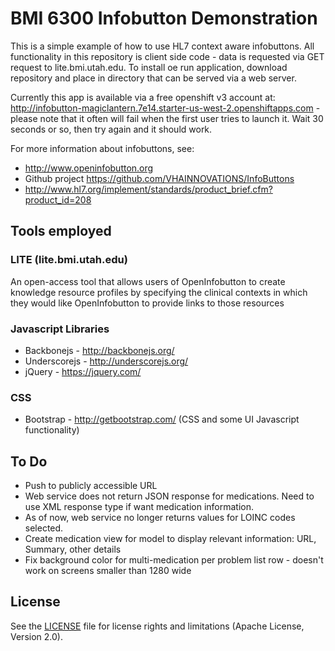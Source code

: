 # BMI 6300 Infobutton Demonstration
This is a simple example of how to use HL7 context aware infobuttons. All functionality in this repository is client side code - data is requested via GET request to lite.bmi.utah.edu. To install oe run application, download repository and place in directory that can be served via a web server.

Currently this app is available via a free openshift v3 account at: http://infobutton-magiclantern.7e14.starter-us-west-2.openshiftapps.com - please note that it often will fail when the first user tries to launch it. Wait 30 seconds or so, then try again and it should work.

For more information about infobuttons, see:

* http://www.openinfobutton.org
* Github project https://github.com/VHAINNOVATIONS/InfoButtons
* http://www.hl7.org/implement/standards/product_brief.cfm?product_id=208

## Tools employed

### LITE (lite.bmi.utah.edu)
An open-access tool that allows users of OpenInfobutton to create knowledge resource profiles by specifying the clinical contexts in which they would like OpenInfobutton to provide links to those resources

### Javascript Libraries
* Backbonejs - http://backbonejs.org/
* Underscorejs - http://underscorejs.org/
* jQuery - https://jquery.com/

### CSS
* Bootstrap - http://getbootstrap.com/ (CSS and some UI Javascript functionality)

## To Do
* Push to publicly accessible URL
* Web service does not return JSON response for medications. Need to use XML response type if want medication information.
* As of now, web service no longer returns values for LOINC codes selected.
* Create medication view for model to display relevant information: URL, Summary, other details
* Fix background color for multi-medication per problem list row - doesn't work on screens smaller than 1280 wide

## License

See the [LICENSE](LICENSE.md) file for license rights and limitations (Apache License, Version 2.0).
